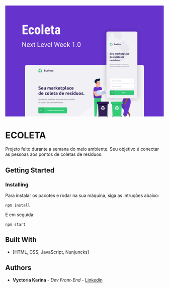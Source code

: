 <!-- <img src=”./capa.png”> -->

![](./capa.png)

# ECOLETA

Projeto feito durante a semana do meio ambiente. Seu objetivo é conectar as pessoas aos pontos de coletas de resíduos. 

## Getting Started

### Installing

Para instalar os pacotes e rodar na sua máquina, siga as intruções abaixo:

```
npm install
```

E em seguida:

```
npm start
```


## Built With

* [HTML, CSS, JavaScript, Nunjuncks]

## Authors

* **Vyctoria Karina** - *Dev Front-End* - [Linkedin](https://www.linkedin.com/in/vyctoriakarina/)